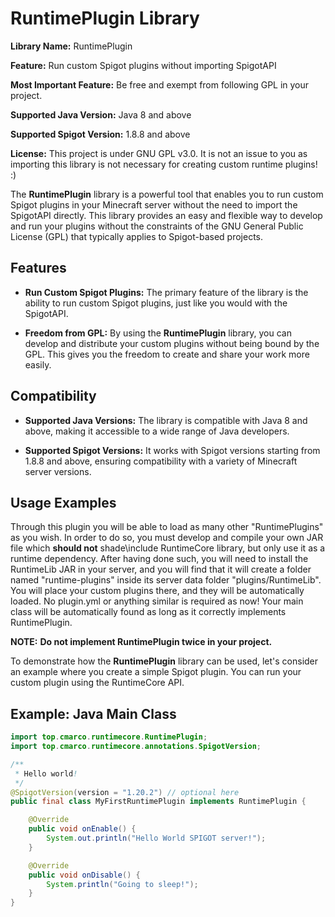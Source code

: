 # RuntimePlugin Library

**Library Name:** RuntimePlugin

**Feature:** Run custom Spigot plugins without importing SpigotAPI

**Most Important Feature:** Be free and exempt from following GPL in your project.

**Supported Java Version:** Java 8 and above

**Supported Spigot Version:** 1.8.8 and above

**License:** This project is under GNU GPL v3.0. It is not an issue to you as importing this library is not necessary for creating custom runtime plugins! :)

The **RuntimePlugin** library is a powerful tool that enables you to run custom Spigot plugins in your Minecraft server without the need to import the SpigotAPI directly. This library provides an easy and flexible way to develop and run your plugins without the constraints of the GNU General Public License (GPL) that typically applies to Spigot-based projects.

## Features

- **Run Custom Spigot Plugins:** The primary feature of the library is the ability to run custom Spigot plugins, just like you would with the SpigotAPI.

- **Freedom from GPL:** By using the **RuntimePlugin** library, you can develop and distribute your custom plugins without being bound by the GPL. This gives you the freedom to create and share your work more easily.

## Compatibility

- **Supported Java Versions:** The library is compatible with Java 8 and above, making it accessible to a wide range of Java developers.

- **Supported Spigot Versions:** It works with Spigot versions starting from 1.8.8 and above, ensuring compatibility with a variety of Minecraft server versions.

## Usage Examples

Through this plugin you will be able to load as many other "RuntimePlugins" as you wish. In order to do so, you must develop and compile your own
JAR file which **should not** shade\include RuntimeCore library, but only use it as a runtime dependency.
After having done such, you will need to install the RuntimeLib JAR in your server, and you will find that it will create a folder named "runtime-plugins" inside its server data folder "plugins/RuntimeLib".
You will place your custom plugins there, and they will be automatically loaded. No plugin.yml or anything similar is required as now! Your main class will be
automatically found as long as it correctly implements RuntimePlugin. 

**NOTE:** __Do not implement RuntimePlugin twice in your project.__ 

To demonstrate how the **RuntimePlugin** library can be used, let's consider an example where you create a simple Spigot plugin. You can run your custom plugin using the RuntimeCore API.

## Example: Java Main Class

```java
import top.cmarco.runtimecore.RuntimePlugin;
import top.cmarco.runtimecore.annotations.SpigotVersion;

/**
 * Hello world!
 */
@SpigotVersion(version = "1.20.2") // optional here
public final class MyFirstRuntimePlugin implements RuntimePlugin {

    @Override
    public void onEnable() {
        System.out.println("Hello World SPIGOT server!");
    }

    @Override
    public void onDisable() {
        System.println("Going to sleep!");
    }
}
```
